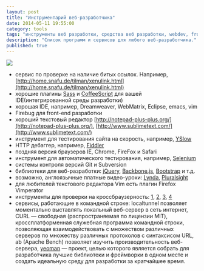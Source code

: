 ```yaml
---
layout: post
title: "Инструментарий веб-разработчика"
date: 2014-05-11 19:55:00
category: tools
tags: "инструменты веб разработки, средства веб разработки, webdev, front-end, back-end"
description: "Список программ и сервисов для любого веб-разработчика."
published: true
---
```


<img src="http://s43.radikal.ru/i101/1405/91/fec215f6bd86.jpg" class="img-responsive" /> <br />

- сервис по проверке на наличие битых ссылок. Например,  [http://home.snafu.de/tilman/xenulink.html](http://home.snafu.de/tilman/xenulink.html)
- хорошие плагины [Sass](http://ru.wikipedia.org/wiki/Sass) и [CoffeeScript](http://ru.wikipedia.org/wiki/CoffeeScript) для вашей IDE(интегрированной среды разработки)
- хорошая IDE, например, Dreamweaver, WebMatrix, Eclipse, emacs, vim
- Firebug для front-end разработки
- хороший текстовый редактор [http://notepad-plus-plus.org/](http://notepad-plus-plus.org/), [http://www.sublimetext.com/](http://www.sublimetext.com/)
- инструмент для тестирования сайта на скорость, например, [YSlow](https://developer.yahoo.com/yslow/)
- HTTP дебаггер, например, [Fiddler](http://www.telerik.com/download/fiddler)
- поздняя версия браузеров IE, Chrome, FireFox и Safari
- инструмент для автоматического тестирования, например, [Selenium](http://docs.seleniumhq.org/)
- системы контроля версий Git и Subversion
- библиотеки для веб-разработки: [jQuery](http://jquery.com), [Backbone.js](http://backbonejs.org/), [Bootstrap](http://twitter.github.com/bootstrap/) и т.д.
- возможно, англоязычные платные видео-уроки: [Lynda](http://www.lynda.com/?co=2), [Pluralsight](http://pluralsight.com/training)
- для любителей текстового редактора Vim есть плагин Firefox Vimperator
- инструменты для проверки на кроссбраузерность: [1](http://www.browserstack.com/), [2](http://browsershots.org/), [3](http://crossbrowsertesting.com/), [4](https://browserling.com/) 
- сервисы, работающие в командной строке: localtunnel позволяет моментально выставлять локальный веб-сервер в сеть интернет, CURL — свободная (распространяемая по лицензии MIT), кроссплатформенная служебная программа командной строки, позволяющая взаимодействовать с множеством различных серверов по множеству различных протоколов с синтаксисом URL, ab (Apache Bench) позволяет изучить производительность веб-сервера, [yeoman](http://yeoman.io/) — проект, целью которого является собрать для разработчика лучшие библиотеки и фреймворки в одном месте и создать идеальную среду для разработки за кратчайшее время. 
